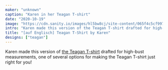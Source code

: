```yaml
---
maker: "unknown"
caption: "Karen in her Teagan T-shirt"
date: "2020-10-19"
image: "https://cdn.sanity.io/images/hl5bw8cj/site-content/065f4c5cf9977fa2a24938964fb1e700a2dd1ea2-2048x2048.jpg"
intro: "Karen made this version of the Teagan T-shirt drafted for high-bust measurements, one of several options for making the Teagan T-shirt just right for you!"
title: "[auf Englisch] Teagan T-Shirt by Karen"
designs: ["teagan"]
---
```



Karen made this version of [the Teagan T-shirt](/designs/teagan/) drafted for high-bust measurements, one of several options for making the Teagan T-shirt just right for you!

